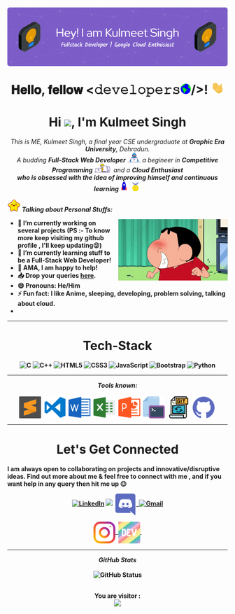 
<h1 align="center">
  <img alt="banner" src="assets/github-header-image.png" />
  
  𝐇𝐞𝐥𝐥𝐨, 𝐟𝐞𝐥𝐥𝐨𝐰 <𝚍𝚎𝚟𝚎𝚕𝚘𝚙𝚎𝚛𝚜<img src="assets/gifs/Earth.gif" width="24px">/>! <img src="assets/gifs/Hi.gif" width="30px">
</h1>

<h1 align="center">Hi <img src="https://raw.githubusercontent.com/aemmadi/aemmadi/master/wave.gif" width="30px">, I'm Kulmeet Singh</h1>
<p align = "center">
<em>
 This is ME, Kulmeet Singh, a final year CSE undergraduate at  <b>Graphic Era University</b>, Dehradun. <br>
    A budding <b>Full-Stack Web Developer</b> <img src="assets/gifs/Developer.gif" width="30px"> a begineer in <b>Competitive Programming</b>&nbsp;<img src="assets/gifs/Designer.gif" width="36px">&nbsp; and a <b>Cloud Enthusiast<br>who is <b>obsessed</b>
    with the idea of <b>improving</b> himself and continuous learning
    <img src="assets/gifs/Rocket.gif" width="18px">&nbsp;
    <img src="assets/gifs/Medal.gif" width="20px">&nbsp;
  </em>
</p>

<img src="assets/gifs/star.gif" width="30px">&nbsp;***Talking about Personal Stuffs:***

<img align="right" width=250px alt="shinchan" src="assets/gifs/shinchan.gif" />

-   🔭 I’m currently working on several projects (PS :- To know more keep visiting my github profile , I'll keep updating😜)
-   🌱 I’m currently learning stuff to be a Full-Stack Web Developer!
-   💬 AMA, I am happy to help!
-   📥 Drop your queries <a href="mailto:singhkulmeet3@gmail.com">here</a>.
-   😄 Pronouns: <b>He/Him</b>
-   ⚡ Fun fact: I like **Anime, sleeping, developing, problem solving, talking about cloud**. 
-    

<hr>

<h1 align="center">Tech-Stack</h1>
<!-- 
 C , C++ , Java , Python , Javascript , ReactJS , Git , Linux OS ,  -->

<p align="center"> 
<img alt="C" src="https://img.shields.io/badge/c-%2300599C.svg?&style=for-the-badge&logo=c&logoColor=white" />
<img alt="C++" src="https://img.shields.io/badge/c++-%2300599C.svg?&style=for-the-badge&logo=c%2B%2B&ogoColor=white" />
<img alt="HTML5" src="https://img.shields.io/badge/html5-%23E34F26.svg?&style=for-the-badge&logo=html5&logoColor=white" />
 <img alt="CSS3" src="https://img.shields.io/badge/css3-%231572B6.svg?&style=for-the-badge&logo=css3&logoColor=white" />
 <img alt="JavaScript" src="https://img.shields.io/badge/javascript-%23323330.svg?&style=for-the-badge&logo=javascript&logoColor=%23F7DF1E" />
 <img alt="Bootstrap" src="https://img.shields.io/badge/-bootstrap-5448C8?style=for-the-badge&logo=bootstrap&logoColor=white" />
 <img alt="Python" src="https://img.shields.io/badge/Python-3776AB?style=for-the-badge&logo=python&logoColor=white" />
</p>

<hr>

<p align="center">
<i><b>Tools known:</b></i> 
  <br><br>
  <img align="center" src="assets/tools/sublime.svg" width="50px" />&nbsp;
  <img align="center" src="assets/tools/vs-code.png" width="50px" />&nbsp;
  <img align="center" src="assets/tools/word.svg" width="50px" />&nbsp;
  <img align="center" src="assets/tools/excel.svg" width="50px" />&nbsp;
  <img align="center" src="assets/tools/powerpoint.svg" width="50px" />&nbsp;
  <img align="center" src="assets/tools/cmd.svg" width="50px" />&nbsp;
  <img align="center" src="assets/tools/git.svg" width="50px" />&nbsp;
  <img align="center" src="assets/tools/github.svg" width="50px" />&nbsp;
</p>

<hr>

<h1 align="center">Let's Get Connected</h1>
<p>I am always open to collaborating on projects and innovative/disruptive ideas. Find out more about me & feel free to connect with me , and if you want help in any query then hit me up 😉</p>

<div align="center">

<a  href="https://www.linkedin.com/in/kulmeet-singh/" target="_blank"><img alt="LinkedIn" src="https://img.shields.io/badge/linkedin%20-%230077B5.svg?&style=for-the-badge&logo=linkedin&logoColor=white" /></a>
<a href="https://twitter.com/Kulmeet04249137" target="_blank"><img src="https://img.shields.io/badge/twitter-%2300acee.svg?&style=for-the-badge&logo=twitter&logoColor=white&alt=twitter" /></a>
<a href="discordapp.com/users/755703876799299594">
    <img align="center" alt="Kulmeet@Discord" width="50px" src="assets/handles/discord.png" />&nbsp;
  </a>
<a href="mailto:singhkulmeet3@gmail.com"><img  alt="Gmail" src="https://img.shields.io/badge/Gmail-D14836?style=for-the-badge&logo=gmail&logoColor=white" />

<a href="https://www.instagram.com/kul._.meet/">
    <img align="center" alt="Kulmeet @Instagram" width="50px" src="assets/handles/instagram.svg" />&nbsp;
  </a>

  <a href="https://ekka.me/kulmeet">
    <img align="center" src="assets/handles/dev.png" alt="Kulmeet @DEV Profile" width="50px">&nbsp;
  </a>
 
 <br>

 <hr>

 <p align = "center">
  <i><b>GitHub Stats</b></i><br><br>
  <img src = "" alt="GitHub Status" />
  <br><br>
  </p>
  <p align="center"> 
 <b> You are visitor :</b><br>
  <img src="https://profile-counter.glitch.me/KulmeetSJ/count.svg" />
</p>


</div>


 
 